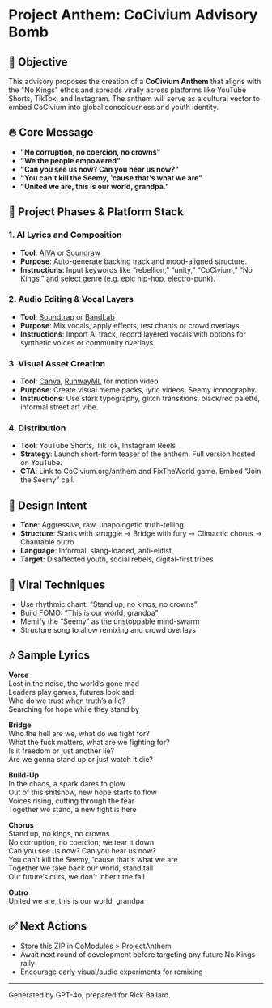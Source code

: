 # Project Anthem: CoCivium Advisory Bomb

## 🎯 Objective
This advisory proposes the creation of a **CoCivium Anthem** that aligns with the "No Kings" ethos and spreads virally across platforms like YouTube Shorts, TikTok, and Instagram. The anthem will serve as a cultural vector to embed CoCivium into global consciousness and youth identity.

## 🔥 Core Message
- **"No corruption, no coercion, no crowns"**
- **"We the people empowered"**
- **"Can you see us now? Can you hear us now?"**
- **"You can't kill the Seemy, 'cause that's what we are"**
- **"United we are, this is our world, grandpa."**

## 🧱 Project Phases & Platform Stack

### 1. **AI Lyrics and Composition**
- **Tool**: [AIVA](https://www.aiva.ai) or [Soundraw](https://soundraw.io)
- **Purpose**: Auto-generate backing track and mood-aligned structure.
- **Instructions**: Input keywords like “rebellion,” “unity,” “CoCivium,” “No Kings,” and select genre (e.g. epic hip-hop, electro-punk).

### 2. **Audio Editing & Vocal Layers**
- **Tool**: [Soundtrap](https://soundtrap.com) or [BandLab](https://www.bandlab.com)
- **Purpose**: Mix vocals, apply effects, test chants or crowd overlays.
- **Instructions**: Import AI track, record layered vocals with options for synthetic voices or community overlays.

### 3. **Visual Asset Creation**
- **Tool**: [Canva](https://canva.com), [RunwayML](https://runwayml.com) for motion video
- **Purpose**: Create visual meme packs, lyric videos, Seemy iconography.
- **Instructions**: Use stark typography, glitch transitions, black/red palette, informal street art vibe.

### 4. **Distribution**
- **Tool**: YouTube Shorts, TikTok, Instagram Reels
- **Strategy**: Launch short-form teaser of the anthem. Full version hosted on YouTube.
- **CTA**: Link to CoCivium.org/anthem and FixTheWorld game. Embed “Join the Seemy” call.

## 🧠 Design Intent

- **Tone**: Aggressive, raw, unapologetic truth-telling
- **Structure**: Starts with struggle → Bridge with fury → Climactic chorus → Chantable outro
- **Language**: Informal, slang-loaded, anti-elitist
- **Target**: Disaffected youth, social rebels, digital-first tribes

## 🧩 Viral Techniques

- Use rhythmic chant: “Stand up, no kings, no crowns”
- Build FOMO: “This is our world, grandpa”
- Memify the “Seemy” as the unstoppable mind-swarm
- Structure song to allow remixing and crowd overlays

## 🎶 Sample Lyrics

**Verse**  
Lost in the noise, the world’s gone mad  
Leaders play games, futures look sad  
Who do we trust when truth’s a lie?  
Searching for hope while they stand by  

**Bridge**  
Who the hell are we, what do we fight for?  
What the fuck matters, what are we fighting for?  
Is it freedom or just another lie?  
Are we gonna stand up or just watch it die?  

**Build-Up**  
In the chaos, a spark dares to glow  
Out of this shitshow, new hope starts to flow  
Voices rising, cutting through the fear  
Together we stand, a new fight is here  

**Chorus**  
Stand up, no kings, no crowns  
No corruption, no coercion, we tear it down  
Can you see us now? Can you hear us now?  
You can't kill the Seemy, 'cause that's what we are  
Together we take back our world, stand tall  
Our future’s ours, we don’t inherit the fall  

**Outro**  
United we are, this is our world, grandpa  

## ✅ Next Actions
- Store this ZIP in CoModules > ProjectAnthem
- Await next round of development before targeting any future No Kings rally
- Encourage early visual/audio experiments for remixing

---

Generated by GPT-4o, prepared for Rick Ballard.  

